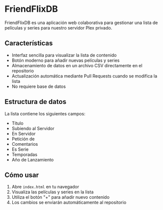 # FriendFlixDB

FriendFlixDB es una aplicación web colaborativa para gestionar una lista de películas y series para nuestro servidor Plex privado.

## Características

- Interfaz sencilla para visualizar la lista de contenido
- Botón moderno para añadir nuevas películas y series
- Almacenamiento de datos en un archivo CSV directamente en el repositorio
- Actualización automática mediante Pull Requests cuando se modifica la lista
- No requiere base de datos

## Estructura de datos

La lista contiene los siguientes campos:
- Título
- Subiendo al Servidor
- En Servidor
- Petición de
- Comentarios
- Es Serie
- Temporadas
- Año de Lanzamiento

## Cómo usar

1. Abre `index.html` en tu navegador
2. Visualiza las películas y series en la lista
3. Utiliza el botón "+" para añadir nuevo contenido
4. Los cambios se enviarán automáticamente al repositorio